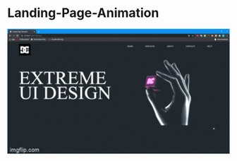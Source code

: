 # Landing-Page-Animation

<img src="https://raw.githubusercontent.com/nguyenvinhduyet/Landing-Page-Animation/master/img/anim.gif" width="800" alt="The Light" />
